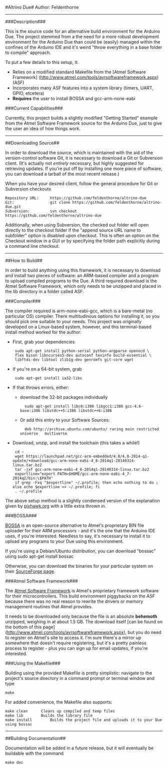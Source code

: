 #Altrino Due#
Author: Feldenthorne
- - -
###Description###

This is the source code for an alternative build environment for the Arduino Due. The project 
stemmed from a the need for a more robust development environment for the Arduino
Due than could be (easily) managed within the confines of the Arduino IDE and it's weird
"throw everything in a base folder to compile" approach.

To put a few details to this setup, it:

* Relies on a modified standard Makefile from the [Atmel Software Framework]
(http://www.atmel.com/tools/avrsoftwareframework.aspx) (ASF)
* Incorporates many ASF features into a system library (timers, UART, GPIO, etcetera)
* __Requires__ the user to install BOSSA and gcc-arm-none-eabi

###Current Capabilities###

Currently, this project builds a slightly modified "Getting Started" example from the
Atmel Software Framework source for the Arduino Due, just to give the user an idea of how 
things work.

- - -

##Downloading Source##

In order to download the source, which is maintained with the aid of the version-control 
software Git, it is necessary to download a Git or Subversion client. (It's actually not 
_entirely_ necessary, but highly suggested for retrieving updates. If you're put off by 
installing one more piece of software, you can download a tarball of the most recent release.)

When you have your desired client, follow the general procedure for Git or Subversion checkouts

    Repository URL: 	https://github.com/feldenthorne/altrino-due
    Git: 				git clone https://github.com/feldenthorne/altrino-due.git
    Subversion: 		svn checkout https://github.com/feldenthorne/altrino-due

Additionally, when using Subversion, the checked out folder will open directly to the checkout 
folder if the "append source URL name to subfolder" option is disabled upon checkout. This is 
often an option on the Checkout window in a GUI or by specifying the folder path explicitly 
during a command line checkout. 
- - -

##How to Build##

In order to build anything using this framework, it is necessary to download and install two
pieces of software: an ARM-based compiler and a program to upload compiled programs to the Due.
A third required download is the Atmel Software Framework, which only needs to be unzipped and
placed in the lib directory in a folder called ASF.

###Compiler###

The compiler required is arm-none-eabi-gcc, which is a bare-metal (no particular OS) compiler. 
There multitudinous options for installing it, so you should pick one suitable to your needs. 
This project was originally developed on a Linux-based system, however, and this terminal-based 
install method worked for the author:

 * First, grab your dependencies

		sudo apt-get install python-serial python-argparse openocd \
    	flex bison libncurses5-dev autoconf texinfo build-essential \
    	libftdi-dev libtool zlib1g-dev genromfs git-core wget
    
 * If you're on a 64-bit system, grab

		sudo apt-get install ia32-libs

 * If that throws errors, either: 
 	* download the 32-bit packages individually

			sudo apt-get install libc6:i386 libgcc1:i386 gcc-4.6-base:i386 libstdc++5:i386 libstdc++6:i386

 	* Or add this entry to your Software Sources: 

			deb http://archive.ubuntu.com/ubuntu/ raring main restricted universe   multiverse

 * Download, unzip, and install the toolchain (this takes a while!)

		cd ~
		wget https://launchpad.net/gcc-arm-embedded/4.8/4.8-2014-q1-update/+download/gcc-arm-none-eabi-4_8-2014q1-20140314-linux.tar.bz2
		tar -jxf gcc-arm-none-eabi-4_8-2014q1-20140314-linux.tar.bz2
		exportline="export PATH=$HOME/gcc-arm-none-eabi-4_7-2014q2/bin:\$PATH"
		if grep -Fxq "$exportline" ~/.profile; then echo nothing to do ; else echo $exportline >> ~/.profile; fi
		. ~/.profile

The above setup method is a slightly condensed version of the explanation given by
[pixhawk.org](http://pixhawk.org/dev/toolchain_installation_lin) with a little extra thrown in.

	
###BOSSA###

[BOSSA](http://www.shumatech.com/web/products/bossa) is an open-source alternative to Atmel's 
proprietary BIN file uploader for their ARM processors - and it's the one that the Arduino 
IDE uses, if you're interested. Needless to say, it's necessary to install it to upload any 
programs to your Due using this environment.

If you're using a Debian/Ubuntu distribution, you can download "bossac" using
	sudo apt-get install bossac

Otherwise, you can download the binaries for your particular system on their [SourceForge
page](http://sourceforge.net/projects/b-o-s-s-a/files/).

###Atmel Software Framework###

The [Atmel Software Framework](http://www.atmel.com/tools/avrsoftwareframework.aspx) is 
Atmel's proprietary framework software for their  microcontrollers. This build 
environment piggybacks on the ASF because there was no real reason to rewrite the drivers 
or memory management routines that Atmel provides.

It needs to be downloaded only because the file is an absolute __behemoth__ unzipped, 
weighing in at about 1.5 GB. The download itself 
[can be found on the bottom of this page]
(http://www.atmel.com/tools/avrsoftwareframework.aspx), but you do need to register on 
Atmel's site to access it. I'm sure there's a mirror up somewhere that doesn't require 
registering, but it's a pretty painless process to register - plus you can sign up for 
email updates, if you're interested.

###Using the Makefile###

Building using the provided Makefile is pretty simplistic: navigate to the project's
source directory in a command prompt or terminal window and type

	make

For added convenience, the Makefile also supports:

	make clean		Cleans up compiled and temp files
	make lib		Builds the library file
	make install		Builds the project file and uploads it to your Due using bossac

- - -

##Building Documentation##

Documentation will be added in a future release, but it will eventually be buildable with 
the command

	make doc
